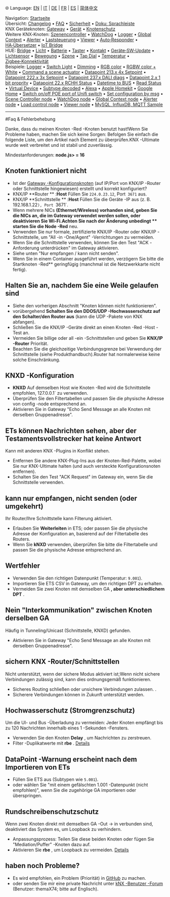 🌐 Language: [EN](/node-red-contrib-knx-ultimate/wiki/FAQ-Troubleshoot) | [IT](/node-red-contrib-knx-ultimate/wiki/it-FAQ-Troubleshoot) | [DE](/node-red-contrib-knx-ultimate/wiki/de-FAQ-Troubleshoot) | [FR](/node-red-contrib-knx-ultimate/wiki/fr-FAQ-Troubleshoot) | [ES](/node-red-contrib-knx-ultimate/wiki/es-FAQ-Troubleshoot) | [简体中文](/node-red-contrib-knx-ultimate/wiki/zh-CN-FAQ-Troubleshoot)
<!-- NAV START -->
Navigation: [Startseite](https://supergiovane.github.io/node-red-contrib-knx-ultimate/wiki/de-Home)  
Übersicht: [Changelog](https://github.com/Supergiovane/node-red-contrib-knx-ultimate/blob/master/CHANGELOG.md) • [FAQ](https://supergiovane.github.io/node-red-contrib-knx-ultimate/wiki/de-FAQ-Troubleshoot) • [Sicherheit](https://supergiovane.github.io/node-red-contrib-knx-ultimate/wiki/de-SECURITY) • [Doku: Sprachleiste](https://supergiovane.github.io/node-red-contrib-knx-ultimate/wiki/de-Docs-Language-Bar)  
KNX Geräteknoten: [Gateway](https://supergiovane.github.io/node-red-contrib-knx-ultimate/wiki/de-Gateway-configuration) • [Gerät](https://supergiovane.github.io/node-red-contrib-knx-ultimate/wiki/de-Device) • [Knotenschutz](https://supergiovane.github.io/node-red-contrib-knx-ultimate/wiki/de-Protections)  
Weitere KNX‑Knoten: [Szenencontroller](https://supergiovane.github.io/node-red-contrib-knx-ultimate/wiki/de-SceneController-Configuration) • [WatchDog](https://supergiovane.github.io/node-red-contrib-knx-ultimate/wiki/de-WatchDog-Configuration) • [Logger](https://supergiovane.github.io/node-red-contrib-knx-ultimate/wiki/de-Logger-Configuration) • [Global Context](https://supergiovane.github.io/node-red-contrib-knx-ultimate/wiki/de-GlobalVariable) • [Alerter](https://supergiovane.github.io/node-red-contrib-knx-ultimate/wiki/de-Alerter-Configuration) • [Laststeuerung](https://supergiovane.github.io/node-red-contrib-knx-ultimate/wiki/de-LoadControl-Configuration) • [Viewer](https://supergiovane.github.io/node-red-contrib-knx-ultimate/wiki/de-knxUltimateViewer) • [Auto‑Responder](https://supergiovane.github.io/node-red-contrib-knx-ultimate/wiki/de-KNXAutoResponder) • [HA‑Übersetzer](https://supergiovane.github.io/node-red-contrib-knx-ultimate/wiki/de-HATranslator) • [IoT Bridge](https://supergiovane.github.io/node-red-contrib-knx-ultimate/wiki/de-IoT-Bridge-Configuration)  
HUE: [Bridge](https://supergiovane.github.io/node-red-contrib-knx-ultimate/wiki/de-HUE+Bridge+configuration) • [Licht](https://supergiovane.github.io/node-red-contrib-knx-ultimate/wiki/de-HUE+Light) • [Batterie](https://supergiovane.github.io/node-red-contrib-knx-ultimate/wiki/de-HUE+Battery) • [Taster](https://supergiovane.github.io/node-red-contrib-knx-ultimate/wiki/de-HUE+Button) • [Kontakt](https://supergiovane.github.io/node-red-contrib-knx-ultimate/wiki/de-HUE+Contact+sensor) • [Geräte‑SW‑Update](https://supergiovane.github.io/node-red-contrib-knx-ultimate/wiki/de-HUE+Device+software+update) • [Lichtsensor](https://supergiovane.github.io/node-red-contrib-knx-ultimate/wiki/de-HUE+Light+sensor) • [Bewegung](https://supergiovane.github.io/node-red-contrib-knx-ultimate/wiki/de-HUE+Motion) • [Szene](https://supergiovane.github.io/node-red-contrib-knx-ultimate/wiki/de-HUE+Scene) • [Tap Dial](https://supergiovane.github.io/node-red-contrib-knx-ultimate/wiki/de-HUE+Tapdial) • [Temperatur](https://supergiovane.github.io/node-red-contrib-knx-ultimate/wiki/de-HUE+Temperature+sensor) • [Zigbee‑Konnektivität](https://supergiovane.github.io/node-red-contrib-knx-ultimate/wiki/de-HUE+Zigbee+connectivity)  
Beispiele: [Logger](https://supergiovane.github.io/node-red-contrib-knx-ultimate/wiki/de-Logger-Sample) • [Switch Light](https://supergiovane.github.io/node-red-contrib-knx-ultimate/wiki/-Sample---Switch-light) • [Dimming](https://supergiovane.github.io/node-red-contrib-knx-ultimate/wiki/-Sample---Dimming) • [RGB color](https://supergiovane.github.io/node-red-contrib-knx-ultimate/wiki/-Sample---RGB-Color) • [RGBW color + White](https://supergiovane.github.io/node-red-contrib-knx-ultimate/wiki/-Sample---RGBW-Color-plus-White) • [Command a scene actuator](https://supergiovane.github.io/node-red-contrib-knx-ultimate/wiki/-Sample---Control-a-scene-actuator) • [Datapoint 213.x 4x Setpoint](https://supergiovane.github.io/node-red-contrib-knx-ultimate/wiki/-Sample---DPT213) • [Datapoint 222.x 3x Setpoint](https://supergiovane.github.io/node-red-contrib-knx-ultimate/wiki/-Sample---DPT222) • [Datapoint 237.x DALI diags](https://supergiovane.github.io/node-red-contrib-knx-ultimate/wiki/-Sample---DPT237) • [Datapoint 2.x 1 bit proprity](https://supergiovane.github.io/node-red-contrib-knx-ultimate/wiki/-Sample---DPT2) • [Datapoint 22.x RCHH Status](https://supergiovane.github.io/node-red-contrib-knx-ultimate/wiki/-Sample---DPT22) • [Datetime to BUS](https://supergiovane.github.io/node-red-contrib-knx-ultimate/wiki/-Sample---DateTime-to-BUS) • [Read Status](https://supergiovane.github.io/node-red-contrib-knx-ultimate/wiki/-Sample---Read-value-from-Device) • [Virtual Device](https://supergiovane.github.io/node-red-contrib-knx-ultimate/wiki/-Sample---Virtual-Device) • [Subtype decoded](https://supergiovane.github.io/node-red-contrib-knx-ultimate/wiki/-Sample---Subtype) • [Alexa](https://supergiovane.github.io/node-red-contrib-knx-ultimate/wiki/-Sample---Alexa) • [Apple Homekit](https://supergiovane.github.io/node-red-contrib-knx-ultimate/wiki/-Sample---Apple-Homekit) • [Google Home](https://supergiovane.github.io/node-red-contrib-knx-ultimate/wiki/-Sample---Google-Assistant) • [Switch on/off POE port of Unifi switch](https://supergiovane.github.io/node-red-contrib-knx-ultimate/wiki/-Sample---UnifiPOE) • [Set configuration by msg](https://supergiovane.github.io/node-red-contrib-knx-ultimate/wiki/-Sample-setConfig) • [Scene Controller node](https://supergiovane.github.io/node-red-contrib-knx-ultimate/wiki/Sample-Scene-Node) • [WatchDog node](https://supergiovane.github.io/node-red-contrib-knx-ultimate/wiki/-Sample---WatchDog) • [Global Context node](https://supergiovane.github.io/node-red-contrib-knx-ultimate/wiki/SampleGlobalContextNode) • [Alerter node](https://supergiovane.github.io/node-red-contrib-knx-ultimate/wiki/SampleAlerter) • [Load control node](https://supergiovane.github.io/node-red-contrib-knx-ultimate/wiki/SampleLoadControl) • [Viewer node](https://supergiovane.github.io/node-red-contrib-knx-ultimate/wiki/knxUltimateViewer) • [MySQL, InfluxDB, MQTT Sample](https://supergiovane.github.io/node-red-contrib-knx-ultimate/wiki/Sample-KNX2MQTT-KNX2MySQL-KNX2InfluxDB)
<!-- NAV END -->
---

#Faq & Fehlerbehebung

Danke, dass du meinen Knoten -Red -Knoten benutzt hast!Wenn Sie Probleme haben, machen Sie sich keine Sorgen: Befolgen Sie einfach die folgende Liste, um den Artikel nach Element zu überprüfen.KNX -Ultimate wurde weit verbreitet und ist stabil und zuverlässig.

Mindestanforderungen: **node.js> = 16**

## Knoten funktioniert nicht

- Ist der [Gateway -Konfigurationsknoten](/node-red-contrib-knx-ultimate/wiki/Gateway-configuration) (auf IP/Port von KNX/IP -Router oder Schnittstelle hingewiesen) erstellt und korrekt konfiguriert?
- KNX/IP **Router ** :**Host** Füllen Sie `224.0.23.12`, Port` 3671` aus.
- KNX/IP **Schnittstelle ** :**Host** Füllen Sie die Geräte -IP aus (z. B. 192.168.1.22`), Port `3671`.
- Wenn mehrere NICs **(Ethernet/Wireless) vorhanden sind, geben Sie die NICs an, die im Gateway verwendet werden sollen, oder deaktivieren Sie Wi-Fi.Achten Sie nach der Änderung unbedingt ** starten Sie die Node -Red** neu.
- Verwenden Sie nur formale, zertifizierte KNX/IP -Router oder KNX/IP -Schnittstelle, um "All -in -One/Agent" -Verrichtungen zu vermeiden.
- Wenn Sie die Schnittstelle verwenden, können Sie den Test "ACK -Anforderung unterdrücken" im Gateway aktivieren.
- Siehe unten "Nur empfangen / kann nicht senden".
- Wenn Sie in einem Container ausgeführt werden, verzögern Sie bitte die Startknoten -Red** geringfügig (manchmal ist die Netzwerkkarte nicht fertig).

## Halten Sie an, nachdem Sie eine Weile gelaufen sind

- Siehe den vorherigen Abschnitt "Knoten können nicht funktionieren".
- vorübergehend **Schalten Sie den DDOS/UDP -Hochwasserschutz auf den Schalter/den Router aus** (kann die UDP -Pakete von KNX abfangen).
- Schließen Sie die KNX/IP -Geräte direkt an einen Knoten -Red -Host -Test an.
- Vermeiden Sie billige oder all -ein -Schnittstellen und geben Sie **KNX/IP -Router** Priorität.
- Beachten Sie die gleichzeitige Verbindungsgrenze bei Verwendung der Schnittstelle (siehe Produkthandbuch).Router hat normalerweise keine solche Einschränkung.

## KNXD -Konfiguration

- **KNXD** Auf demselben Host wie Knoten -Red wird die Schnittstelle empfohlen, 127.0.0.1` zu verwenden.
- Überprüfen Sie den Filtertabellen und passen Sie die physische Adresse von config -node entsprechend an.
- Aktivieren Sie in Gateway "Echo Send Message an alle Knoten mit derselben Gruppenadresse".

## ETs können Nachrichten sehen, aber der Testamentsvollstrecker hat keine Antwort

Kann mit anderen KNX -Plugins in Konflikt stehen.

- Entfernen Sie andere KNX-Plug-Ins aus der Knoten-Red-Palette, wobei Sie nur KNX-Ultimate halten (und auch versteckte Konfigurationsnoten entfernen).
- Schalten Sie den Test "ACK Request" im Gateway ein, wenn Sie die Schnittstelle verwenden.

## kann nur empfangen, nicht senden (oder umgekehrt)

Ihr Router/Ihre Schnittstelle kann Filterung aktiviert.

- Erlauben Sie **Weiterleiten** in ETS; oder passen Sie die physische Adresse der Konfiguration an, basierend auf der Filtertabelle des Routers.
- Wenn Sie **kNXD** verwenden, überprüfen Sie bitte die Filtertabelle und passen Sie die physische Adresse entsprechend an.

## Wertfehler

- Verwenden Sie den richtigen Datenpunkt (Temperatur: `9.001`).
- Importieren Sie ETS CSV in Gateway, um den richtigen DPT zu erhalten.
- Vermeiden Sie zwei Knoten mit demselben GA **, aber unterschiedlichem DPT** .

## Nein "Interkommunikation" zwischen Knoten derselben GA

Häufig in Tunneling/Unicast (Schnittstelle, KNXD) gefunden.

- Aktivieren Sie in Gateway "Echo Send Message an alle Knoten mit derselben Gruppenadresse".

## sichern KNX -Router/Schnittstellen

Nicht unterstützt, wenn der sichere Modus aktiviert ist;Wenn nicht sichere Verbindungen zulässig sind, kann dies ordnungsgemäß funktionieren.

- Sicheres Routing schließen oder unsichere Verbindungen zulassen.
.
- Sicherere Verbindungen können in Zukunft unterstützt werden.

## Hochwasserschutz (Stromgrenzschutz)

Um die UI- und Bus -Überladung zu vermeiden: Jeder Knoten empfängt bis zu 120 Nachrichten innerhalb eines 1 -Sekunden -Fensters.

- Verwenden Sie den Knoten **Delay** , um Nachrichten zu zerstreuen.
- Filter -Duplikatwerte mit **rbe** .
[Details](/node-red-contrib-knx-ultimate/wiki/Protections)

## DataPoint -Warnung erscheint nach dem Importieren von ETs

- Füllen Sie ETS aus (Subtypen wie `5.001`).
- oder wählen Sie "mit einem gefälschten 1.001 -Datenpunkt (nicht empfohlen)", wenn Sie die zugehörige GA importieren oder überspringen.

## Rundschreibenschutzschutz

Wenn zwei Knoten direkt mit demselben GA -Out → in verbunden sind, deaktiviert das System es, um Loopback zu verhindern.

- Anpassungsprozess: Teilen Sie diese beiden Knoten oder fügen Sie "Mediation/Puffer" -Knoten dazu auf.
- Aktivieren Sie **rbe** , um Loopback zu vermeiden.
[Details](/node-red-contrib-knx-ultimate/wiki/Protections)

## haben noch Probleme?

- Es wird empfohlen, ein Problem (Priorität) in [GitHub](https://github.com/Supergiovane/node-red-contrib-knx-ultimate/issues) zu machen.
- oder senden Sie mir eine private Nachricht unter [kNX -Benutzer -Forum](https://knx-user-forum.de) (Benutzer: themaX74; bitte auf Englisch).